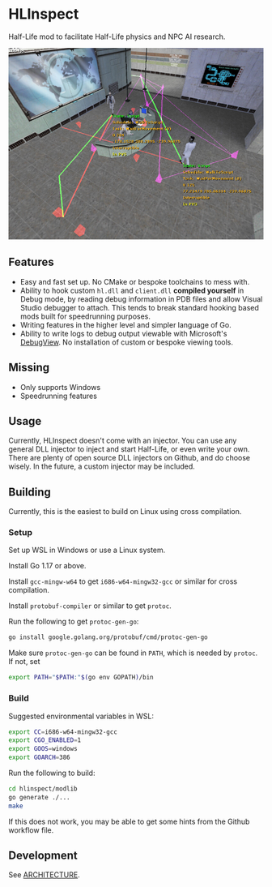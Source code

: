 # HLInspect

Half-Life mod to facilitate Half-Life physics and NPC AI research.

![c1a0 demo](./static/c1a0-demo.jpg)

## Features

- Easy and fast set up. No CMake or bespoke toolchains to mess with.
- Ability to hook custom `hl.dll` and `client.dll` **compiled yourself** in Debug mode, by reading debug information in PDB files and allow Visual Studio debugger to attach. This tends to break standard hooking based mods built for speedrunning purposes.
- Writing features in the higher level and simpler language of Go.
- Ability to write logs to debug output viewable with Microsoft's [DebugView](https://docs.microsoft.com/en-us/sysinternals/downloads/debugview). No installation of custom or bespoke viewing tools.

## Missing

- Only supports Windows
- Speedrunning features

## Usage

Currently, HLInspect doesn't come with an injector. You can use any general DLL injector to inject and start Half-Life, or even write your own. There are plenty of open source DLL injectors on Github, and do choose wisely. In the future, a custom injector may be included.

## Building

Currently, this is the easiest to build on Linux using cross compilation.

### Setup

Set up WSL in Windows or use a Linux system.

Install Go 1.17 or above.

Install `gcc-mingw-w64` to get `i686-w64-mingw32-gcc` or similar for cross compilation.

Install `protobuf-compiler` or similar to get `protoc`.

Run the following to get `protoc-gen-go`:

```bash
go install google.golang.org/protobuf/cmd/protoc-gen-go
```

Make sure `protoc-gen-go` can be found in `PATH`, which is needed by `protoc`. If not, set

```bash
export PATH="$PATH:"$(go env GOPATH)/bin
```

### Build

Suggested environmental variables in WSL:

```bash
export CC=i686-w64-mingw32-gcc
export CGO_ENABLED=1
export GOOS=windows
export GOARCH=386
```

Run the following to build:

```bash
cd hlinspect/modlib
go generate ./...
make
```

If this does not work, you may be able to get some hints from the Github workflow file.

## Development

See [ARCHITECTURE](ARCHITECTURE.md).
